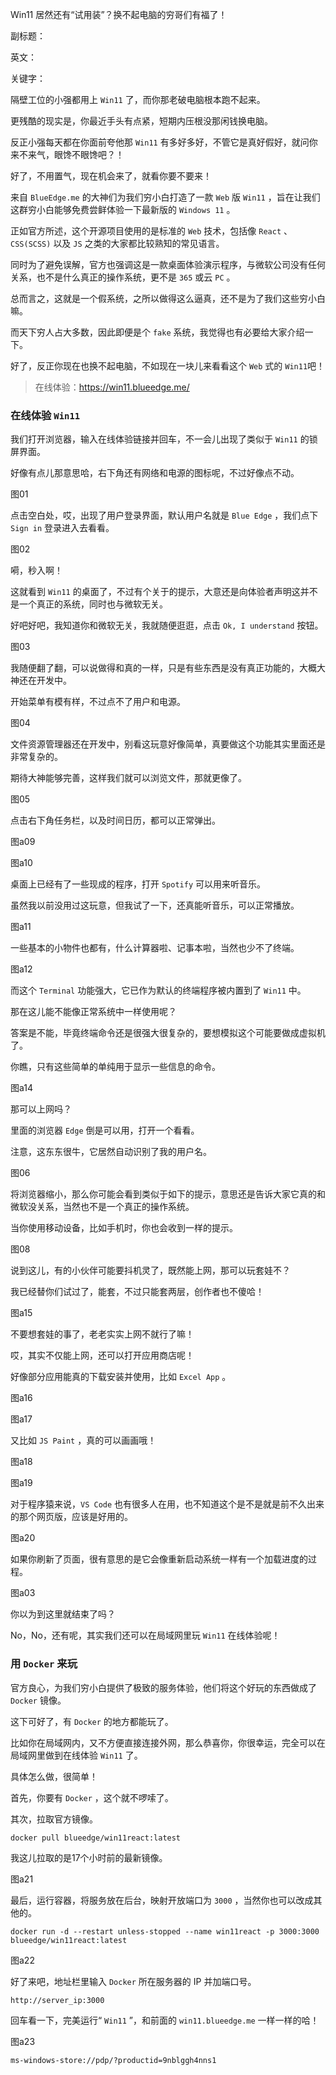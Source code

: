 Win11 居然还有“试用装”？换不起电脑的穷哥们有福了！

副标题：

英文：

关键字：



隔壁工位的小强都用上 `Win11` 了，而你那老破电脑根本跑不起来。

更残酷的现实是，你最近手头有点紧，短期内压根没那闲钱换电脑。

反正小强每天都在你面前夸他那 `Win11` 有多好多好，不管它是真好假好，就问你来不来气，眼馋不眼馋吧？！

好了，不用置气，现在机会来了，就看你要不要来！



来自 `BlueEdge.me` 的大神们为我们穷小白打造了一款 `Web` 版 `Win11` ，旨在让我们这群穷小白能够免费尝鲜体验一下最新版的 `Windows 11` 。

正如官方所述，这个开源项目使用的是标准的 `Web` 技术，包括像 `React` 、 `CSS(SCSS)` 以及 `JS` 之类的大家都比较熟知的常见语言。

同时为了避免误解，官方也强调这是一款桌面体验演示程序，与微软公司没有任何关系，也不是什么真正的操作系统，更不是 `365` 或云 `PC` 。

总而言之，这就是一个假系统，之所以做得这么逼真，还不是为了我们这些穷小白嘛。

而天下穷人占大多数，因此即便是个 `fake` 系统，我觉得也有必要给大家介绍一下。

好了，反正你现在也换不起电脑，不如现在一块儿来看看这个 `Web` 式的 `Win11`吧！



> 在线体验：https://win11.blueedge.me/



### 在线体验 `Win11`

我们打开浏览器，输入在线体验链接并回车，不一会儿出现了类似于 `Win11` 的锁屏界面。

好像有点儿那意思哈，右下角还有网络和电源的图标呢，不过好像点不动。

图01



点击空白处，哎，出现了用户登录界面，默认用户名就是 `Blue Edge` ，我们点下 `Sign in` 登录进入去看看。

图02



嗬，秒入啊！

这就看到 `Win11` 的桌面了，不过有个关于的提示，大意还是向体验者声明这并不是一个真正的系统，同时也与微软无关。

好吧好吧，我知道你和微软无关，我就随便逛逛，点击 `Ok, I understand` 按钮。

图03



我随便翻了翻，可以说做得和真的一样，只是有些东西是没有真正功能的，大概大神还在开发中。

开始菜单有模有样，不过点不了用户和电源。

图04



文件资源管理器还在开发中，别看这玩意好像简单，真要做这个功能其实里面还是非常复杂的。

期待大神能够完善，这样我们就可以浏览文件，那就更像了。

图05



点击右下角任务栏，以及时间日历，都可以正常弹出。

图a09

图a10



桌面上已经有了一些现成的程序，打开 `Spotify` 可以用来听音乐。

虽然我以前没用过这玩意，但我试了一下，还真能听音乐，可以正常播放。

图a11



一些基本的小物件也都有，什么计算器啦、记事本啦，当然也少不了终端。

图a12



而这个 `Terminal` 功能强大，它已作为默认的终端程序被内置到了 `Win11` 中。

那在这儿能不能像正常系统中一样使用呢？

答案是不能，毕竟终端命令还是很强大很复杂的，要想模拟这个可能要做成虚拟机了。

你瞧，只有这些简单的单纯用于显示一些信息的命令。

图a14



那可以上网吗？

里面的浏览器 `Edge` 倒是可以用，打开一个看看。

注意，这东东很牛，它居然自动识别了我的用户名。

图06



将浏览器缩小，那么你可能会看到类似于如下的提示，意思还是告诉大家它真的和微软没关系，当然也不是一个真正的操作系统。

当你使用移动设备，比如手机时，你也会收到一样的提示。

图08



说到这儿，有的小伙伴可能要抖机灵了，既然能上网，那可以玩套娃不？

我已经替你们试过了，能套，不过只能套两层，创作者也不傻哈！

图a15



不要想套娃的事了，老老实实上网不就行了嘛！

哎，其实不仅能上网，还可以打开应用商店呢！

好像部分应用能真的下载安装并使用，比如 `Excel App` 。

图a16

图a17



又比如 `JS Paint` ，真的可以画画哦！

图a18

图a19



对于程序猿来说，`VS Code` 也有很多人在用，也不知道这个是不是就是前不久出来的那个网页版，应该是好用的。

图a20



如果你刷新了页面，很有意思的是它会像重新启动系统一样有一个加载进度的过程。

图a03



你以为到这里就结束了吗？

No，No，还有呢，其实我们还可以在局域网里玩 `Win11` 在线体验呢！



### 用 `Docker` 来玩

官方良心，为我们穷小白提供了极致的服务体验，他们将这个好玩的东西做成了 `Docker` 镜像。

这下可好了，有 `Docker` 的地方都能玩了。

比如你在局域网内，又不方便直接连接外网，那么恭喜你，你很幸运，完全可以在局域网里做到在线体验 `Win11` 了。

具体怎么做，很简单！



首先，你要有 `Docker` ，这个就不啰嗦了。



其次，拉取官方镜像。

```
docker pull blueedge/win11react:latest
```



我这儿拉取的是17个小时前的最新镜像。

图a21



最后，运行容器，将服务放在后台，映射开放端口为 `3000` ，当然你也可以改成其他的。

```
docker run -d --restart unless-stopped --name win11react -p 3000:3000 blueedge/win11react:latest
```

图a22



好了来吧，地址栏里输入 `Docker` 所在服务器的 IP 并加端口号。

```
http://server_ip:3000
```

回车看一下，完美运行“ `Win11` ”，和前面的 `win11.blueedge.me` 一样一样的哈！

图a23







```
ms-windows-store://pdp/?productid=9nblggh4nns1
```








